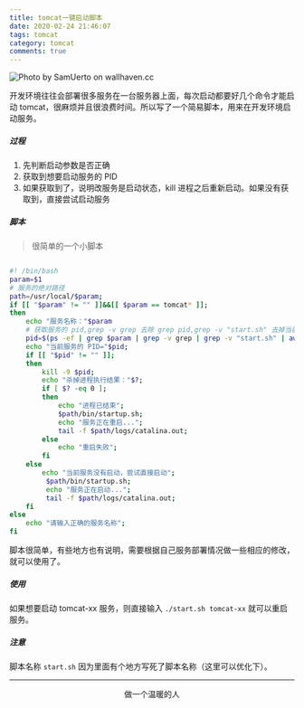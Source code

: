 ```yaml
---
title: tomcat一键启动脚本
date: 2020-02-24 21:46:07
tags: tomcat
category: tomcat
comments: true
---
```



![Photo by SamUerto on wallhaven.cc](/start-sh.png)


开发环境往往会部署很多服务在一台服务器上面，每次启动都要好几个命令才能启动 tomcat，很麻烦并且很浪费时间。所以写了一个简易脚本，用来在开发环境启动服务。

<!--more-->

##### 过程

1. 先判断启动参数是否正确
2. 获取到想要启动服务的 PID
3. 如果获取到了，说明改服务是启动状态，kill 进程之后重新启动。如果没有获取到，直接尝试启动服务

##### 脚本

> 很简单的一个小脚本

```bash

#! /bin/bash
param=$1
# 服务的绝对路径  
path=/usr/local/$param;
if [[ "$param" != "" ]]&&[[ $param == tomcat* ]];
then
    echo "服务名称："$param
    # 获取服务的 pid,grep -v grep 去除 grep pid,grep -v "start.sh" 去掉当前脚本的pid
    pid=$(ps -ef | grep $param | grep -v grep | grep -v "start.sh" | awk '{print $2}');
    echo "当前服务的 PID="$pid;
    if [[ "$pid" != "" ]];
    then
        kill -9 $pid;
        echo "杀掉进程执行结果："$?;
        if [ $? -eq 0 ];
        then
            echo "进程已结束";
            $path/bin/startup.sh;
            echo "服务正在重启...";
            tail -f $path/logs/catalina.out;
        else
            echo "重启失败";
        fi
    else
        echo "当前服务没有启动，尝试直接启动";
         $path/bin/startup.sh;
         echo "服务正在启动...";
         tail -f $path/logs/catalina.out;
    fi
else
    echo "请输入正确的服务名称";
fi
```
脚本很简单，有些地方也有说明，需要根据自己服务部署情况做一些相应的修改，就可以使用了。

##### 使用

如果想要启动 tomcat-xx 服务，则直接输入 `./start.sh tomcat-xx` 就可以重启服务。

##### 注意

脚本名称 `start.sh` 因为里面有个地方写死了脚本名称（这里可以优化下）。

***

<center>做一个温暖的人</center>